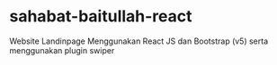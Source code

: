 # sahabat-baitullah-react
Website Landinpage Menggunakan React JS dan Bootstrap (v5) serta menggunakan plugin swiper
